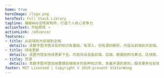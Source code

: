 ```yaml
---
home: true
heroImage: /logo.png
heroText: Full Stack Library
tagline: 揭秘Web全栈架构师，打造个人核心竞争力
actionText: 开始修炼 →
actionLink: /advance/
features:
- title: 从前端到大前端到全栈
  details: 该数字图书馆涉及的知识有基础，有深入，也有源码解析，内容从前端到大前端。是你系统进前端的好帮手，助你前端路上披荆斩棘。
- title: 持续更新
  details: 该图书馆会持续更新下去，内容将会涵盖前端、后端、数据结构与算法、区块链、终端技术等等。各位的支持是我们更新的动力，同时也欢迎有能力的小伙伴加入我们的团队。
- title: 开源
  details: 本数字图书馆收纳整理前端相关的各种知识库，本着开源的原则，服务更多在前端路上迷茫的同学们。
footer: MIT Licensed | Copyright © 2019-present ViktorWong
---
```

